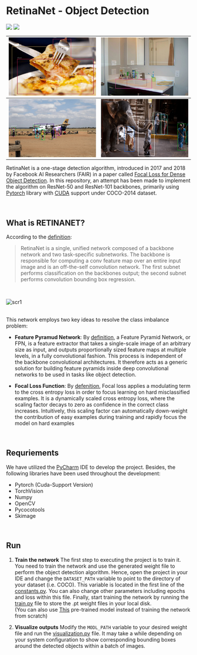 # RetinaNet - Object Detection
<img src="https://badgen.net/badge/Version/1.1/blue?icon=github"> <img src="https://badgen.net/badge/Status/Stable/green?icon=git">
<br/>


| ![scr1](https://github.com/kimiaf1998/Retinanet/blob/master/screenshots/5.png "Detection Result 1") | ![scr2](https://github.com/kimiaf1998/Retinanet/blob/master/screenshots/6.png "Detection Result 2") |
| ------------ | ------------ |
| ![scr4](https://github.com/kimiaf1998/Retinanet/blob/master/screenshots/1.png "Detection Result 3") | ![scr3](https://github.com/kimiaf1998/Retinanet/blob/master/screenshots/3.png "Detection Result 4") |

RetinaNet is a one-stage detection algorithm, introduced in 2017 and 2018 by Facebook AI Researchers (FAIR) in a paper called [Focal Loss for Dense Object Detection](https://arxiv.org/abs/1708.02002 "Focal Loss for Dense Object Detection").
In this repository, an attempt has been made to implement the algorithm on ResNet-50 and ResNet-101 backbones, primarily using [Pytorch](https://pytorch.org/ "Pytorch") library with [CUDA](https://en.wikipedia.org/wiki/CUDA "CUDA") support under COCO-2014 dataset.

<br>

## What is RETINANET?
According to the [definition](https://tinyurl.com/5bksrrrr "definition"):
> RetinaNet is a single, unified network composed of a backbone network and two task-specific subnetworks. The backbone is responsible for computing a conv feature map over an entire input image and is an off-the-self convolution network. The first subnet performs classification on the backbones output; the second subnet performs convolution bounding box regression.

<br>

 ![scr1](https://pbs.twimg.com/media/D_TF0tjUEAElZkp.jpg "RetinaNet Architecture")

<br>This network employs two key ideas to resolve the class imbalance problem:
- **Feature Pyramud Network**: By [definition](https://paperswithcode.com/method/fpn "definition"), a Feature Pyramid Network, or FPN, is a feature extractor that takes a single-scale image of an arbitrary size as input, and outputs proportionally sized feature maps at multiple levels, in a fully convolutional fashion. This process is independent of the backbone convolutional architectures. It therefore acts as a generic solution for building feature pyramids inside deep convolutional networks to be used in tasks like object detection.


- **Focal Loss Function**:  By [defenition](https://paperswithcode.com/method/focal-loss#:~:text=Focal%20loss%20applies%20a%20modulating,in%20the%20correct%20class%20increases. "defenition"), Focal loss applies a modulating term to the cross entropy loss in order to focus learning on hard misclassified examples. It is a dynamically scaled cross entropy loss, where the scaling factor decays to zero as confidence in the correct class increases. Intuitively, this scaling factor can automatically down-weight the contribution of easy examples during training and rapidly focus the model on hard examples
<br>

## Requriements
We have utilized the [PyCharm](https://www.jetbrains.com/pycharm/ "PyCharm") IDE to develop the project. Besides, the following libraries have been used throughout the development:
- Pytorch (Cuda-Support Version)
- TorchVision
- Numpy
- OpenCV
- Pycocotools
- Skimage
<br>

## Run
1. **Train the network**
The first step to executing the project is to train it. You need to train the network and use the generated weight file to perform the object detection algorithm. Hence, open the project in your IDE and change the `DATASET_PATH` variable to point to the directory of your dataset (i.e. COCO). This variable is located in the first line of the [constants.py](https://github.com/kimiaf1998/Retinanet/blob/master/net/utility/constants.py "constants.py"). You can also change other parameters including epochs and loss within this file. Finally, start training the network by running the [train.py](https://github.com/kimiaf1998/Retinanet/blob/master/train.py "train.py") file to store the .pt weight files in your local disk.<br>(You can also use [This](https://google.com "This") pre-trained model instead of training the network from scratch)


2. **Visualize outputs**
Modify the `MODL_PATH` variable to your desired weight file and run the [visualization.py](https://github.com/kimiaf1998/Retinanet/blob/master/visualization.py "visualization.py") file. It may take a while depending on your system configuration to show corresponding bounding boxes around the detected objects within a batch of images.
